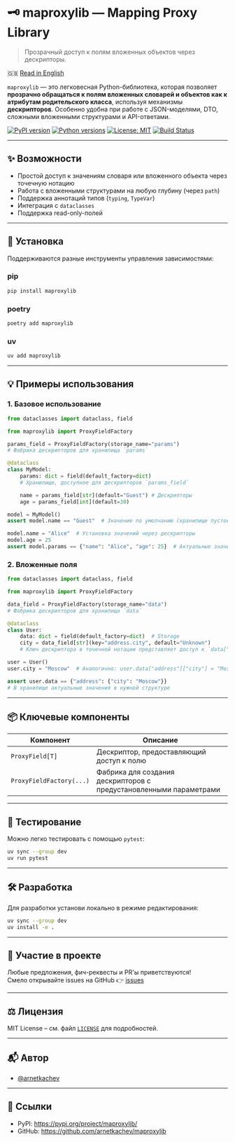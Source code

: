 # 🗝️ maproxylib — Mapping Proxy Library

> Прозрачный доступ к полям вложенных объектов через дескрипторы.

🇬🇧 [Read in English](README.md)

`maproxylib` — это легковесная Python-библиотека, которая позволяет **прозрачно обращаться к полям вложенных словарей и объектов как к атрибутам родительского класса**, используя механизмы **дескрипторов**. Особенно удобна при работе с JSON-моделями, DTO, сложными вложенными структурами и API-ответами.

[![PyPI version](https://img.shields.io/pypi/v/maproxylib)](https://pypi.org/project/maproxylib/)
[![Python versions](https://img.shields.io/pypi/pyversions/maproxylib)](https://pypi.org/project/maproxylib/)
[![License: MIT](https://img.shields.io/github/license/arnetkachev/maproxylib)](https://opensource.org/licenses/MIT)
[![Build Status](https://github.com/arnetkachev/maproxylib/actions/workflows/publish.yml/badge.svg)](https://github.com/arnetkachev/maproxylib/actions)

---

## ✨ Возможности

- Простой доступ к значениям словаря или вложенного объекта через точечную нотацию
- Работа с вложенными структурами на любую глубину (через `path`)
- Поддержка аннотаций типов (`typing`, `TypeVar`)
- Интеграция с `dataclasses`
- Поддержка read-only-полей

---

## 🚀 Установка
Поддерживаются разные инструменты управления зависимостями:

### pip
```bash
pip install maproxylib
```

### poetry
```bash
poetry add maproxylib
```

### uv
```bash
uv add maproxylib
```

---

## 💡 Примеры использования

### 1. Базовое использование

```python
from dataclasses import dataclass, field

from maproxylib import ProxyFieldFactory

params_field = ProxyFieldFactory(storage_name="params")
# Фабрика дескрипторов для хранилища `params`

@dataclass
class MyModel:
    params: dict = field(default_factory=dict)
    # Хранилище, доступное для дескрипторов `params_field`

    name = params_field[str](default="Guest") # Дескрипторы
    age = params_field[int](default=30)

model = MyModel()
assert model.name == "Guest"  # Значение по умолчанию (хранилище пустое)

model.name = "Alice"  # Установка значений через дескрипторы
model.age = 25
assert model.params == {"name": "Alice", "age": 25}  # Актуальные значения в хранилище
```

### 2. Вложенные поля

```python
from dataclasses import dataclass, field

from maproxylib import ProxyFieldFactory

data_field = ProxyFieldFactory(storage_name="data")
# Фабрика дескрипторов для хранилища `data`

@dataclass
class User:
    data: dict = field(default_factory=dict)  # Storage
    city = data_field[str](key="address.city", default="Unknown")
    # Ключ дескриптора в точечной нотации представляет доступ к `data["address"]["city"]`

user = User()
user.city = "Moscow"  # Аналогично: user.data["address"]["city"] = "Moscow"

assert user.data == {"address": {"city": "Moscow"}}
# В хранилище актуальные значения в нужной структуре
```

---

## 📦 Ключевые компоненты

| Компонент | Описание |
|----------|----------|
| `ProxyField[T]` | Дескриптор, предоставляющий доступ к полю |
| `ProxyFieldFactory(...)` | Фабрика для создания дескрипторов с предустановленными параметрами |

---

## 🧪 Тестирование

Можно легко тестировать с помощью `pytest`:

```bash
uv sync --group dev
uv run pytest
```

---

## 🛠️ Разработка

Для разработки установи локально в режиме редактирования:

```bash
uv sync --group dev
uv install -e .
```

---

## 🤝 Участие в проекте

Любые предложения, фич-реквесты и PR'ы приветствуются!  
Смело открывайте issues на GitHub 👉 [issues](https://github.com/arnetkachev/maproxylib/issues)

---

## ⚖️ Лицензия

MIT License – см. файл [`LICENSE`](LICENSE) для подробностей.

---

## 📬 Автор

- [@arnetkachev](https://github.com/arnetkachev)

---

## 🔗 Ссылки

- PyPI: https://pypi.org/project/maproxylib/
- GitHub: https://github.com/arnetkachev/maproxylib
